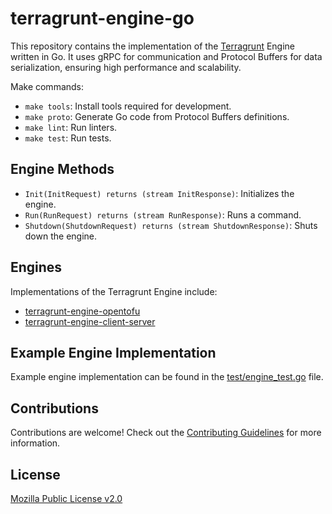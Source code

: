 # terragrunt-engine-go

This repository contains the implementation of the [Terragrunt](https://github.com/gruntwork-io/terragrunt) Engine written in Go.
It uses gRPC for communication and Protocol Buffers for data serialization, ensuring high performance and scalability.

Make commands:
- `make tools`: Install tools required for development.
- `make proto`: Generate Go code from Protocol Buffers definitions.
- `make lint`: Run linters.
- `make test`: Run tests.

## Engine Methods

* `Init(InitRequest) returns (stream InitResponse)`: Initializes the engine.
* `Run(RunRequest) returns (stream RunResponse)`: Runs a command.
* `Shutdown(ShutdownRequest) returns (stream ShutdownResponse)`: Shuts down the engine.

## Engines

Implementations of the Terragrunt Engine include:

- [terragrunt-engine-opentofu](https://github.com/gruntwork-io/terragrunt-engine-opentofu)
- [terragrunt-engine-client-server](./engine/client-server)

## Example Engine Implementation

Example engine implementation can be found in the [test/engine_test.go](./test/engine_test.go) file.

## Contributions

Contributions are welcome! Check out the [Contributing Guidelines](./CONTRIBUTING.md) for more information.

## License

[Mozilla Public License v2.0](./LICENSE)

